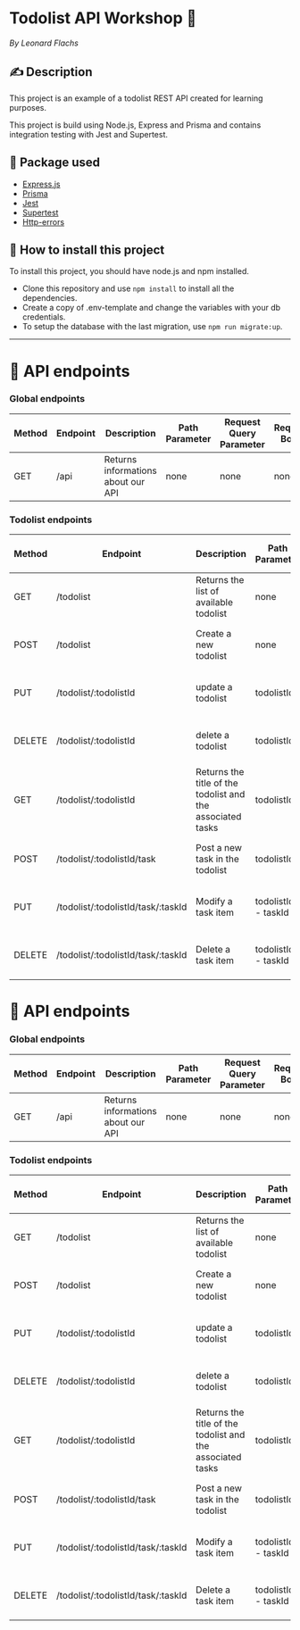 # Todolist API Workshop 📓

_By Leonard Flachs_

## ✍ Description

This project is an example of a todolist REST API created for learning purposes.

This project is build using Node.js, Express and Prisma and contains integration testing with Jest and Supertest.

## 🍱 Package used

- [Express.js](http://expressjs.com/)
- [Prisma](https://www.prisma.io/)
- [Jest](https://jestjs.io/)
- [Supertest](https://github.com/visionmedia/supertest)
- [Http-errors](https://www.npmjs.com/package/http-errors)

## 🧰 How to install this project

To install this project, you should have node.js and npm installed.

- Clone this repository and use `npm install` to install all the dependencies.
- Create a copy of .env-template and change the variables with your db credentials.
- To setup the database with the last migration, use `npm run migrate:up`.

---

# 🌌 API endpoints

### Global endpoints

| Method | Endpoint | Description                        | Path Parameter | Request Query Parameter | Request Body | Response Body               | Response Status |
| ------ | -------- | ---------------------------------- | -------------- | ----------------------- | ------------ | --------------------------- | --------------- |
| GET    | /api     | Returns informations about our API | none           | none                    | none         | api Version and description | 200             |

### Todolist endpoints

| Method | Endpoint                           | Description                                                | Path Parameter      | Request Query Parameter | Request Body                   | Response Body                          | Response Status |
| ------ | ---------------------------------- | ---------------------------------------------------------- | ------------------- | ----------------------- | ------------------------------ | -------------------------------------- | --------------- |
| GET    | /todolist                          | Returns the list of available todolist                     | none                | none                    | none                           | list of todolist                       | 200             |
| POST   | /todolist                          | Create a new todolist                                      | none                | none                    | title of the todoolist         | id and title of the created tdolist    | 200             |
| PUT    | /todolist/:todolistId              | update a todolist                                          | todolistId          | none                    | Updated title of the todoolist | id and title of the updated tdolist    | 200             |
| DELETE | /todolist/:todolistId              | delete a todolist                                          | todolistId          | none                    | none                           | id and title of the deleted tdolist    | 200             |
| GET    | /todolist/:todolistId              | Returns the title of the todolist and the associated tasks | todolistId          | none                    | none                           | title of todolist and associated tasks | 200             |
| POST   | /todolist/:todolistId/task         | Post a new task in the todolist                            | todolistId          | none                    | task title                     | infos about the crerated task          | 200             |
| PUT    | /todolist/:todolistId/task/:taskId | Modify a task item                                         | todolistId - taskId | none                    | new Task details               | infos about the modified task          | 200             |
| DELETE | /todolist/:todolistId/task/:taskId | Delete a task item                                         | todolistId - taskId | none                    | none                           | infos about the deleted task           | 200             |

# 🌌 API endpoints

### Global endpoints

| Method | Endpoint | Description                        | Path Parameter | Request Query Parameter | Request Body | Response Body               | Response Status |
| ------ | -------- | ---------------------------------- | -------------- | ----------------------- | ------------ | --------------------------- | --------------- |
| GET    | /api     | Returns informations about our API | none           | none                    | none         | api Version and description | 200             |

### Todolist endpoints

| Method | Endpoint                           | Description                                                | Path Parameter      | Request Query Parameter | Request Body                   | Response Body                          | Response Status |
| ------ | ---------------------------------- | ---------------------------------------------------------- | ------------------- | ----------------------- | ------------------------------ | -------------------------------------- | --------------- |
| GET    | /todolist                          | Returns the list of available todolist                     | none                | none                    | none                           | list of todolist                       | 200             |
| POST   | /todolist                          | Create a new todolist                                      | none                | none                    | title of the todoolist         | id and title of the created tdolist    | 200             |
| PUT    | /todolist/:todolistId              | update a todolist                                          | todolistId          | none                    | Updated title of the todoolist | id and title of the updated tdolist    | 200             |
| DELETE | /todolist/:todolistId              | delete a todolist                                          | todolistId          | none                    | none                           | id and title of the deleted tdolist    | 200             |
| GET    | /todolist/:todolistId              | Returns the title of the todolist and the associated tasks | todolistId          | none                    | none                           | title of todolist and associated tasks | 200             |
| POST   | /todolist/:todolistId/task         | Post a new task in the todolist                            | todolistId          | none                    | task title                     | infos about the crerated task          | 200             |
| PUT    | /todolist/:todolistId/task/:taskId | Modify a task item                                         | todolistId - taskId | none                    | new Task details               | infos about the modified task          | 200             |
| DELETE | /todolist/:todolistId/task/:taskId | Delete a task item                                         | todolistId - taskId | none                    | none                           | infos about the deleted task           | 200             |
